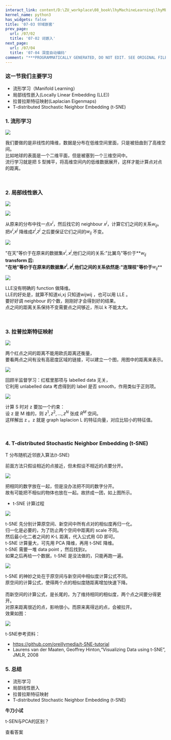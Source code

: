 ```yaml
---
interact_link: content/D:\ZU_workplace\08_book\lhyMachineLearning\lhyML\content\07/03.ipynb
kernel_name: python3
has_widgets: false
title: '07-03 邻域嵌套'
prev_page:
  url: /07/02
  title: '07-02 词嵌入'
next_page:
  url: /07/04
  title: '07-04 深度自动编码'
comment: "***PROGRAMMATICALLY GENERATED, DO NOT EDIT. SEE ORIGINAL FILES IN /content***"
---
```


### 这一节我们主要学习
+ 流形学习（Manifold Learning）
+ 局部线性嵌入(Locally Linear Embedding (LLE))
+ 拉普拉斯特征映射(Laplacian Eigenmaps)
+ T-distributed Stochastic Neighbor Embedding (t-SNE)

### 1. 流形学习


![](http://imgbed.momodel.cn/26_01_ul_TSNE_ml.png)

我们要做的是非线性的降维，数据是分布在低维空间里面，只是被扭曲到了高维空间。<br> 
比如地球的表面是一个二维平面，但是被塞到一个三维空间中。<br> 
流行学习就是把 S 型摊平，将高维空间内的低维数据展开，这样才能计算点对点的距离。<br>

<br>

### 2. 局部线性嵌入





![](http://imgbed.momodel.cn/26_02_ul_TSNE_ml.png)

![](http://imgbed.momodel.cn/26_03_ul_TSNE_ml.png)

从原来的分布中找一点$x^i$，然后找它的 neighbour $x^j$，计算它们之间的关系$w_{ij}$。<br>
把$x^i$,$x^j$ 降维成$z^i$,$z^j$ 之后要保证它们之间的$w_{ij}$ 不变。<br>

![](http://imgbed.momodel.cn/26_04_ul_TSNE_ml.png)

"在天"等价于在原来的数据集$x^i,x^j$,他们之间的关系:"比翼鸟"等价于**$w_{ij}$**<br>
**transform 后**:<br>
"在地"等价于在原来的数据集$z^i,z^j$,他们之间的关系依然是:"连理枝"等价于**$w_{ij}$**<br>

![](http://imgbed.momodel.cn/26_05_ul_TSNE_ml.png)

LLE没有明确的 function 做降维。 <br>
LLE的好处是，就算不知道xi,xj 只知道wijwij ，也可以用 LLE 。<br> 
要好好调 neighbour 的个数，刚刚好才会得到好的结果。<br> 
点之间的距离关系保持不变需要点之间够近，所以 k 不能太大。<br>


<br>

### 3. 拉普拉斯特征映射




![](http://imgbed.momodel.cn/26_06_ul_TSNE_le.png)

两个红点之间的距离不能用欧氏距离还衡量，<br>
要看两点之间有没有高密度区域的链接，可以建立一个图，用图中的距离来表示。<br> 

![](http://imgbed.momodel.cn/26_07_ul_TSNE_le.png)

回顾半监督学习：红框里那项与 labelled data 无关，<br>
它利用 unlabelled data 考虑得到的 label 是否 smooth，作用类似于正则项。<br>

![](http://imgbed.momodel.cn/26_08_ul_TSNE_le.png)

 
计算 S 时对 z 要加一个约束：<br>
设 z 是 M 维的，则 $z^1,z^2,...,z^N$ 张成 $R^M$ 空间。 <br>
这样解出 z 。z 就是 graph laplacion L 的特征向量，对应比较小的特征值。 <br>


<br>

### 4. T-distributed Stochastic Neighbor Embedding (t-SNE)





T 分布随机近邻嵌入算法(t-SNE)

前面方法只假设相近的点接近，但未假设不相近的点要分开。<br>

![](http://imgbed.momodel.cn/26_09_ul_TSNE.png)

把相同的数字放在一起，但是没办法把不同的数字分开。<br>
故有可能把不相似的物体也放在一起。故挤成一团，如上图所示。

+ t-SNE 计算过程

![](http://imgbed.momodel.cn/26_10_ul_TSNE.png)

t-SNE 先分别计算原空间、新空间中所有点对的相似度再归一化。<br>
归一化是必要的，为了防止两个空间中距离的 scale 不同。<br> 
然后最小化二者之间的 K-L 距离，代入公式用 GD 即可。<br> 
t-SNE 计算量大，可先用 PCA 降维，再用 t-SNE 降维。<br> 
t-SNE 需要一堆 data point ，然后找到z。<br>
如果之后再给一个数据，t-SNE 是没法做的，只能再跑一遍。 <br>


![](http://imgbed.momodel.cn/26_11_ul_TSNE.png)

t-SNE 的神妙之处在于原空间与新空间中相似度计算公式不同。<br> 
原空间的计算公式，使得两个点的相似度随距离增加快速下降。<br>  
而新空间的计算公式，是长尾的，为了维持相同的相似度，两个点之间要分得更开。<br> 
对原来距离很近的点，影响很小。而原来离得远的点，会被拉开。<br> 
效果如图：<br>

![](http://imgbed.momodel.cn/26_12_ul_TSNE.png)

 t-SNE参考资料：
+ https://github.com/oreillymedia/t-SNE-tutorial
+ Laurens van der Maaten, Geoffrey Hinton,“Visualizing Data using t-SNE”, JMLR, 2008

### 5. 总结
+ 流形学习
+ 局部线性嵌入
+ 拉普拉斯特征映射
+ T-distributed Stochastic Neighbor Embedding (t-SNE)

**牛刀小试**

t-SEN与PCA的区别？

<span class='md-hint-alone-link pop 0'>查看答案</span>
